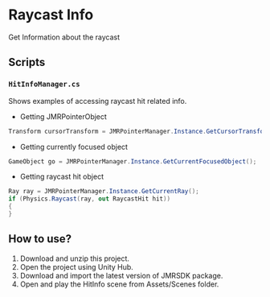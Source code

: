 # Raycast Info
Get Information about the raycast

## Scripts 

### `HitInfoManager.cs`
Shows examples of accessing raycast hit related info.</br>
- Getting JMRPointerObject
```cs
Transform cursorTransform = JMRPointerManager.Instance.GetCursorTransform();
```
- Getting currently focused object
```cs
GameObject go = JMRPointerManager.Instance.GetCurrentFocusedObject();
```
- Getting raycast hit object
```cs
Ray ray = JMRPointerManager.Instance.GetCurrentRay();
if (Physics.Raycast(ray, out RaycastHit hit))
{
}
```

## How to use?
1. Download and unzip this project.
2. Open the project using Unity Hub.
3. Download and import the latest version of JMRSDK package.
4. Open and play the HitInfo scene from Assets/Scenes folder.
